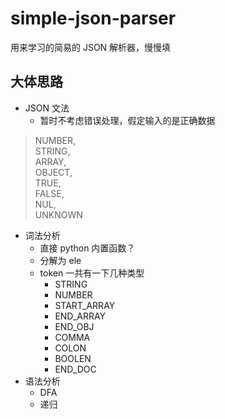 # simple-json-parser
用来学习的简易的 JSON 解析器，慢慢填

## 大体思路
- JSON 文法
  - 暂时不考虑错误处理，假定输入的是正确数据
> NUMBER,  
        STRING,  
        ARRAY,  
        OBJECT,  
        TRUE,  
        FALSE,  
        NUL,  
        UNKNOWN

  
- 词法分析
  - 直接 python 内置函数？
  - 分解为 ele
  - token 一共有一下几种类型
    - STRING
    - NUMBER
    - START_ARRAY
    - END_ARRAY
    - END_OBJ
    - COMMA
    - COLON
    - BOOLEN
    - END_DOC
- 语法分析
  - DFA 
  - 递归
